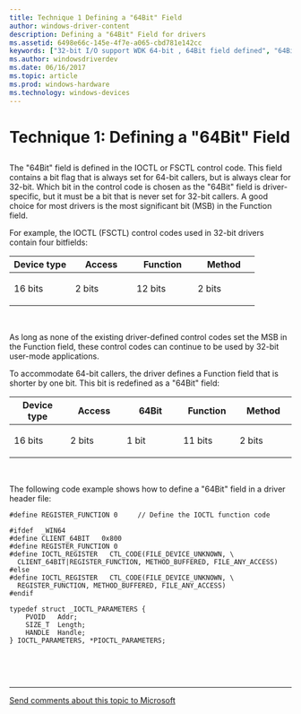 ```yaml
---
title: Technique 1 Defining a "64Bit" Field
author: windows-driver-content
description: Defining a "64Bit" Field for drivers
ms.assetid: 6498e66c-145e-4f7e-a065-cbd781e142cc
keywords: ["32-bit I/O support WDK 64-bit , 64Bit field defined", "64Bit field defined WDK kernel", "bitfields WDK 64-bit", "separate control codes WDK 64-bit", "control codes WDK 64-bit", "file system control codes WDK 64-bit", "FSCTL WDK 64-bit", "I/O control codes WDK kernel , 32-bit I/O in 64-bit drivers", "IOCTLs WDK kernel , 32-bit I/O in 64-bit drivers"]
ms.author: windowsdriverdev
ms.date: 06/16/2017
ms.topic: article
ms.prod: windows-hardware
ms.technology: windows-devices
---
```


# Technique 1: Defining a "64Bit" Field


## <a href="" id="ddk-technique-1-defining-a-64bit-field-kg"></a>


The "64Bit" field is defined in the IOCTL or FSCTL control code. This field contains a bit flag that is always set for 64-bit callers, but is always clear for 32-bit. Which bit in the control code is chosen as the "64Bit" field is driver-specific, but it must be a bit that is never set for 32-bit callers. A good choice for most drivers is the most significant bit (MSB) in the Function field.

For example, the IOCTL (FSCTL) control codes used in 32-bit drivers contain four bitfields:

<table>
<colgroup>
<col width="25%" />
<col width="25%" />
<col width="25%" />
<col width="25%" />
</colgroup>
<thead>
<tr class="header">
<th>Device type</th>
<th>Access</th>
<th>Function</th>
<th>Method</th>
</tr>
</thead>
<tbody>
<tr class="odd">
<td><p>16 bits</p></td>
<td><p>2 bits</p></td>
<td><p>12 bits</p></td>
<td><p>2 bits</p></td>
</tr>
</tbody>
</table>

 

As long as none of the existing driver-defined control codes set the MSB in the Function field, these control codes can continue to be used by 32-bit user-mode applications.

To accommodate 64-bit callers, the driver defines a Function field that is shorter by one bit. This bit is redefined as a "64Bit" field:

<table>
<colgroup>
<col width="20%" />
<col width="20%" />
<col width="20%" />
<col width="20%" />
<col width="20%" />
</colgroup>
<thead>
<tr class="header">
<th>Device type</th>
<th>Access</th>
<th>64Bit</th>
<th>Function</th>
<th>Method</th>
</tr>
</thead>
<tbody>
<tr class="odd">
<td><p>16 bits</p></td>
<td><p>2 bits</p></td>
<td><p>1 bit</p></td>
<td><p>11 bits</p></td>
<td><p>2 bits</p></td>
</tr>
</tbody>
</table>

 

The following code example shows how to define a "64Bit" field in a driver header file:

```
#define REGISTER_FUNCTION 0     // Define the IOCTL function code

#ifdef  _WIN64
#define CLIENT_64BIT   0x800
#define REGISTER_FUNCTION 0
#define IOCTL_REGISTER   CTL_CODE(FILE_DEVICE_UNKNOWN, \
  CLIENT_64BIT|REGISTER_FUNCTION, METHOD_BUFFERED, FILE_ANY_ACCESS)
#else
#define IOCTL_REGISTER   CTL_CODE(FILE_DEVICE_UNKNOWN, \
  REGISTER_FUNCTION, METHOD_BUFFERED, FILE_ANY_ACCESS)
#endif

typedef struct _IOCTL_PARAMETERS {
    PVOID   Addr;
    SIZE_T  Length;
    HANDLE  Handle;
} IOCTL_PARAMETERS, *PIOCTL_PARAMETERS;
```

 

 


--------------------
[Send comments about this topic to Microsoft](mailto:wsddocfb@microsoft.com?subject=Documentation%20feedback%20%5Bkernel\kernel%5D:%20Technique%201:%20Defining%20a%20%2264Bit%22%20Field%20%20RELEASE:%20%286/14/2017%29&body=%0A%0APRIVACY%20STATEMENT%0A%0AWe%20use%20your%20feedback%20to%20improve%20the%20documentation.%20We%20don't%20use%20your%20email%20address%20for%20any%20other%20purpose,%20and%20we'll%20remove%20your%20email%20address%20from%20our%20system%20after%20the%20issue%20that%20you're%20reporting%20is%20fixed.%20While%20we're%20working%20to%20fix%20this%20issue,%20we%20might%20send%20you%20an%20email%20message%20to%20ask%20for%20more%20info.%20Later,%20we%20might%20also%20send%20you%20an%20email%20message%20to%20let%20you%20know%20that%20we've%20addressed%20your%20feedback.%0A%0AFor%20more%20info%20about%20Microsoft's%20privacy%20policy,%20see%20http://privacy.microsoft.com/default.aspx. "Send comments about this topic to Microsoft")


